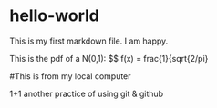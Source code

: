 # hello-world

This is my first markdown file. I am happy.

This is the pdf of a N(0,1):
$$
f(x) = frac\{1}{sqrt{2/pi}


#This is from my local computer


1+1
another practice of using git & github
